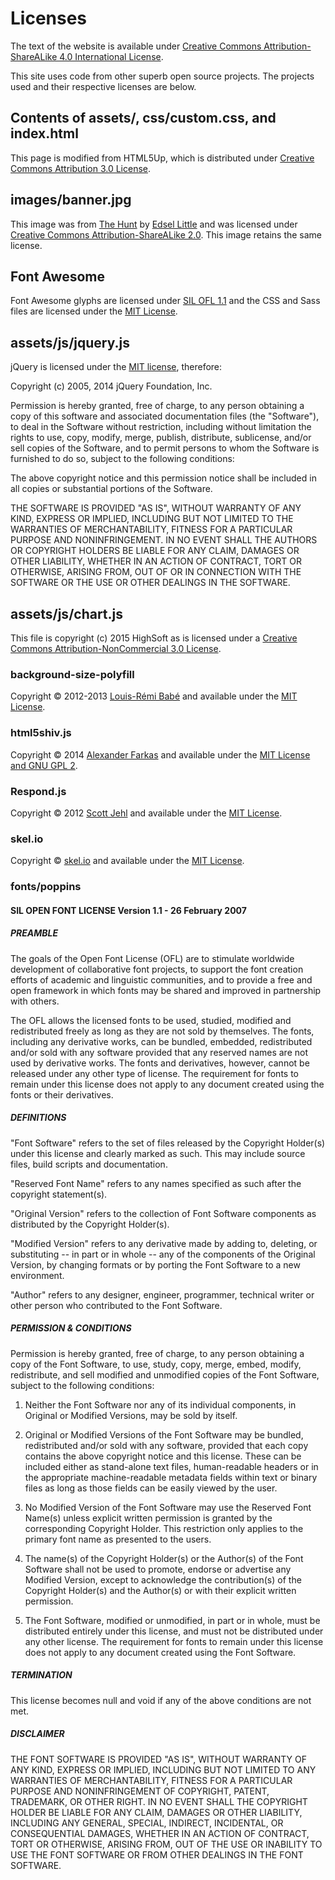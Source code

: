 # Licenses

The text of the website is available under [Creative Commons Attribution-ShareALike 4.0 International License](http://creativecommons.org/licenses/by-sa/4.0/).

This site uses code from other superb open source projects. The projects used and their respective licenses are below.

## Contents of assets/, css/custom.css, and index.html

This page is modified from HTML5Up, which is distributed under [Creative Commons Attribution 3.0 License](https://html5up.net/license).

## images/banner.jpg

This image was from [The Hunt](https://flic.kr/p/edVZ7i) by [Edsel Little](https://www.flickr.com/people/edsel_/) and was licensed under [Creative Commons Attribution-ShareALike 2.0](https://creativecommons.org/licenses/by-sa/2.0/). This image retains the same license.

## Font Awesome

Font Awesome glyphs are licensed under [SIL OFL 1.1](http://scripts.sil.org/cms/scripts/page.php?site_id=nrsi&id=OFL) and the CSS and Sass files are licensed under the [MIT License](https://opensource.org/licenses/mit-license.html).

## assets/js/jquery.js

jQuery is licensed under the [MIT license](https://jquery.org/license/), therefore:

Copyright (c) 2005, 2014 jQuery Foundation, Inc.

Permission is hereby granted, free of charge, to any person obtaining a copy
of this software and associated documentation files (the "Software"), to deal
in the Software without restriction, including without limitation the rights
to use, copy, modify, merge, publish, distribute, sublicense, and/or sell
copies of the Software, and to permit persons to whom the Software is
furnished to do so, subject to the following conditions:

The above copyright notice and this permission notice shall be included in
all copies or substantial portions of the Software.

THE SOFTWARE IS PROVIDED "AS IS", WITHOUT WARRANTY OF ANY KIND, EXPRESS OR
IMPLIED, INCLUDING BUT NOT LIMITED TO THE WARRANTIES OF MERCHANTABILITY,
FITNESS FOR A PARTICULAR PURPOSE AND NONINFRINGEMENT. IN NO EVENT SHALL THE
AUTHORS OR COPYRIGHT HOLDERS BE LIABLE FOR ANY CLAIM, DAMAGES OR OTHER
LIABILITY, WHETHER IN AN ACTION OF CONTRACT, TORT OR OTHERWISE, ARISING FROM,
OUT OF OR IN CONNECTION WITH THE SOFTWARE OR THE USE OR OTHER DEALINGS IN
THE SOFTWARE.

## assets/js/chart.js

This file is copyright (c) 2015 HighSoft as is licensed under a [Creative Commons Attribution-NonCommercial 3.0 License](http://creativecommons.org/licenses/by-nc/3.0/).

### background-size-polyfill

Copyright &copy; 2012-2013 [Louis-Rémi Babé](https://github.com/louisremi/background-size-polyfill) and available under the [MIT License](https://github.com/louisremi/background-size-polyfill/blob/gh-pages/MIT-LICENSE).

### html5shiv.js

Copyright &copy; 2014 [Alexander Farkas](https://github.com/aFarkas/html5shiv) and available under the [MIT License and GNU GPL 2](https://github.com/aFarkas/html5shiv/blob/master/MIT%20and%20GPL2%20licenses.md).

### Respond.js

Copyright &copy; 2012 [Scott Jehl](https://github.com/scottjehl/Respond) and available under the [MIT License](https://github.com/scottjehl/Respond/blob/master/LICENSE-MIT).

### skel.io

Copyright &copy; [skel.io](skel.io) and available under the [MIT License](https://github.com/ajlkn/skel/blob/master/LICENSE).

### fonts/poppins

#### SIL OPEN FONT LICENSE Version 1.1 - 26 February 2007

##### PREAMBLE
The goals of the Open Font License (OFL) are to stimulate worldwide
development of collaborative font projects, to support the font creation
efforts of academic and linguistic communities, and to provide a free and
open framework in which fonts may be shared and improved in partnership
with others.

The OFL allows the licensed fonts to be used, studied, modified and
redistributed freely as long as they are not sold by themselves. The
fonts, including any derivative works, can be bundled, embedded, 
redistributed and/or sold with any software provided that any reserved
names are not used by derivative works. The fonts and derivatives,
however, cannot be released under any other type of license. The
requirement for fonts to remain under this license does not apply
to any document created using the fonts or their derivatives.

##### DEFINITIONS
"Font Software" refers to the set of files released by the Copyright
Holder(s) under this license and clearly marked as such. This may
include source files, build scripts and documentation.

"Reserved Font Name" refers to any names specified as such after the
copyright statement(s).

"Original Version" refers to the collection of Font Software components as
distributed by the Copyright Holder(s).

"Modified Version" refers to any derivative made by adding to, deleting,
or substituting -- in part or in whole -- any of the components of the
Original Version, by changing formats or by porting the Font Software to a
new environment.

"Author" refers to any designer, engineer, programmer, technical
writer or other person who contributed to the Font Software.

##### PERMISSION & CONDITIONS
Permission is hereby granted, free of charge, to any person obtaining
a copy of the Font Software, to use, study, copy, merge, embed, modify,
redistribute, and sell modified and unmodified copies of the Font
Software, subject to the following conditions:

1) Neither the Font Software nor any of its individual components,
in Original or Modified Versions, may be sold by itself.

2) Original or Modified Versions of the Font Software may be bundled,
redistributed and/or sold with any software, provided that each copy
contains the above copyright notice and this license. These can be
included either as stand-alone text files, human-readable headers or
in the appropriate machine-readable metadata fields within text or
binary files as long as those fields can be easily viewed by the user.

3) No Modified Version of the Font Software may use the Reserved Font
Name(s) unless explicit written permission is granted by the corresponding
Copyright Holder. This restriction only applies to the primary font name as
presented to the users.

4) The name(s) of the Copyright Holder(s) or the Author(s) of the Font
Software shall not be used to promote, endorse or advertise any
Modified Version, except to acknowledge the contribution(s) of the
Copyright Holder(s) and the Author(s) or with their explicit written
permission.

5) The Font Software, modified or unmodified, in part or in whole,
must be distributed entirely under this license, and must not be
distributed under any other license. The requirement for fonts to
remain under this license does not apply to any document created
using the Font Software.

##### TERMINATION
This license becomes null and void if any of the above conditions are
not met.

##### DISCLAIMER
THE FONT SOFTWARE IS PROVIDED "AS IS", WITHOUT WARRANTY OF ANY KIND,
EXPRESS OR IMPLIED, INCLUDING BUT NOT LIMITED TO ANY WARRANTIES OF
MERCHANTABILITY, FITNESS FOR A PARTICULAR PURPOSE AND NONINFRINGEMENT
OF COPYRIGHT, PATENT, TRADEMARK, OR OTHER RIGHT. IN NO EVENT SHALL THE
COPYRIGHT HOLDER BE LIABLE FOR ANY CLAIM, DAMAGES OR OTHER LIABILITY,
INCLUDING ANY GENERAL, SPECIAL, INDIRECT, INCIDENTAL, OR CONSEQUENTIAL
DAMAGES, WHETHER IN AN ACTION OF CONTRACT, TORT OR OTHERWISE, ARISING
FROM, OUT OF THE USE OR INABILITY TO USE THE FONT SOFTWARE OR FROM
OTHER DEALINGS IN THE FONT SOFTWARE.